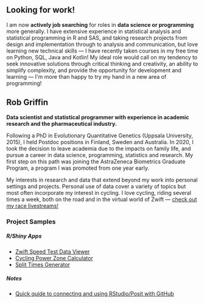 ## Looking for work!

I am now **actively job searching** for roles in **data science or programming** more generally. I have extensive experience in statistical analysis and statistical programming in R and SAS, and taking research projects from design and implementation through to analysis and communication, but love learning new technical skills &mdash; I have recently taken courses in my free time on Python, SQL, Java and Kotlin! My ideal role would call on my tendency to seek innovative solutions through critical thinking and creativity, an ability to simplify complexity, and provide the opportunity for development and learning &mdash; I'm more than happy to try my hand in a new area of programming! 


## Rob Griffin

**Data scientist and statistical programmer with experience in academic research and the pharmaceutical industry.**

Following a PhD in Evolutionary Quantitative Genetics (Uppsala University, 2015), I held Postdoc positions in Finland, Sweden and Australia. In 2020, I took the decision to leave academia due to the impacts on family life, and pursue a career in data science, programming, statistics and research. My first step on this path was joining the AstraZeneca Biometrics Graduate Program, a program I was promoted from one year early. 

My interests in research and data that extend beyond my work into personal settings and projects. Personal use of data cover a variety of topics but most often incorporate my interest in cycling. I love cycling, riding several times a week, both on the road and in the virtual world of Zwift &mdash; [check out my race livestreams!](https://www.youtube.com/live/Q3ss9m7YyFI?feature=share&t=1900)

### Project Samples

##### R/Shiny Apps

- [Zwift Speed Test Data Viewer](https://griffindatasci.shinyapps.io/zwift_speed_data/)
- [Cycling Power Zone Calculator](https://griffindatasci.shinyapps.io/ftp_power_zones/)
- [Split Times Generator](https://griffindatasci.shinyapps.io/cycling_splits/)


##### Notes
- [Quick guide to connecting and using RStudio/Posit with GitHub](https://github.com/griffindatasci/griffindatasci/blob/main/connect_git_posit.md)
